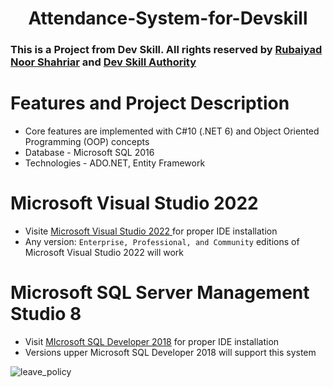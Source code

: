 <h1 align="center">Attendance-System-for-Devskill</h1>

<h3>

This is a Project from Dev Skill. All rights reserved by **[Rubaiyad Noor Shahriar](https://flowcv.me/rubaiyad-noor-shahriar-hridoy)** and **[Dev Skill Authority](https://devskill.com/)**

</h3>

# Features and Project Description
- Core features are implemented with C#10  (.NET 6) and Object Oriented Programming (OOP) concepts
- Database - Microsoft SQL 2016
- Technologies - ADO.NET, Entity Framework

# Microsoft Visual Studio 2022
- Visite <a href ="https://learn.microsoft.com/en-us/visualstudio/install/install-visual-studio?view=vs-2022"> Microsoft Visual Studio 2022 </a> for proper IDE installation
- Any version: ```Enterprise, Professional, and Community``` editions of Microsoft Visual Studio 2022 will work

# Microsoft SQL Server Management Studio 8
- Visit <a href="https://andyleonard.blog/2016/06/installing-sql-server-2016-developer-edition-one-example/"> MIcrosoft SQL Developer 2018</a> for proper IDE installation
- Versions upper Microsoft SQL Developer 2018 will support this system


![leave_policy](https://user-images.githubusercontent.com/77986516/206782353-60a12283-85ce-4307-b77f-93bc11acdde7.png)
